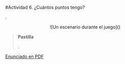 #Actividad 6. ¿Cuántos puntos tengo?

.

<center>
![Un escenario durante el juego]()
</center>

> **Pastilla**
>
> .

[Enunciado en PDF][PDF]

[PDF]: https://raw.githubusercontent.com/gobstones/laprogramacionysudidactica2/master/Proyectos/4.Introducci%C3%B3n%20a%20listas/6.Cu%C3%A1ntos%20puntos%20tengo/assets/resources/description.pdf "Enunciado de '¿Cuántos puntos tengo?' en PDF"
